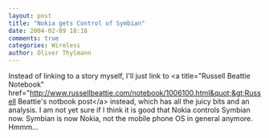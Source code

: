 ```yaml
---
layout: post
title: "Nokia gets Control of Symbian"
date: 2004-02-09 18:18
comments: true
categories: Wireless
author: Oliver Thylmann
---
```



Instead of linking to a story myself, I'll just link to &lt;a title=&quot;Russell Beattie Notebook&quot; href=&quot;http://www.russellbeattie.com/notebook/1006100.html&quot;&gt;Russell Beattie's notbook post&lt;/a&gt; instead, which has all the juicy bits and an analysis. I am not yet sure if I think it is good that Nokia controls Symbian now. Symbian is now Nokia, not the mobile phone OS in general anymore. Hmmm...


